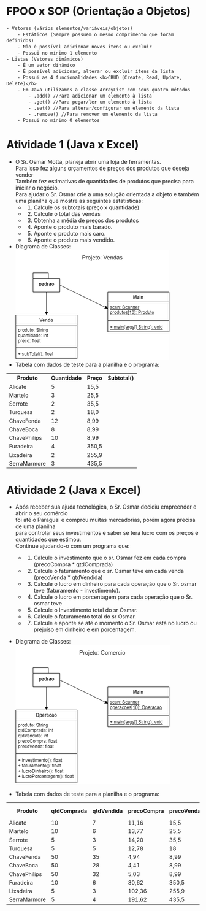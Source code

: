 # FPOO x SOP (Orientação a Objetos)
	- Vetores (vários elementos/variáveis/objetos)
		- Estáticos (Sempre possuem o mesmo comprimento que foram definidos)
		- Não é possível adicionar novos itens ou excluir
		- Possui no mínimo 1 elemento
	- Listas (Vetores dinâmicos)
		- É um vetor dinâmico
		- É possível adicionar, alterar ou excluir ítens da lista
		- Possui as 4 funcionalidades <b>CRUD (Create, Read, Update, Delete)</b>
		- Em Java utilizamos a classe ArrayList com seus quatro métodos
			- .add() //Para adicionar um elemento à lista
			- .get() //Para pegar/ler um elemento à lista
			- .set() //Para alterar/configurar um elemento da lista
			- .remove() //Para remover um elemento da lista
		- Possui no mínimo 0 elementos
# Atividade 1 (Java x Excel)
- O Sr. Osmar Motta, planeja abrir uma loja de ferramentas.<br/> Para isso fez alguns orçamentos de preços dos produtos que deseja vender
<br/>Também fez estimativas de quantidades de produtos que precisa para iniciar o negócio.
<br/>Para ajudar o Sr. Osmar crie a uma solução orientada a objeto e também uma planilha que mostre as seguintes estatísticas:
	- 1. Calcule os subtotais (preço x quantidade)
	- 2. Calcule o total das vendas
	- 3. Obtenha a média de preços dos produtos
	- 4. Aponte o produto mais barado.
	- 5. Aponte o produto mais caro.
	- 6. Aponte o produto mais vendido.
- Diagrama de Classes:
<br/><img src="./uml_dc_vendas.png">
- Tabela com dados de teste para a planilha e o programa:
<table>
	<tr><th>Produto</th><th>Quantidade</th><th>Preço</th><th>Subtotal()</th></tr>
	<tr><td>Alicate</td><td>5</td><td>15,5</td><td></td></tr>
	<tr><td>Martelo</td><td>3</td><td>25,5</td><td></td></tr>
	<tr><td>Serrote</td><td>2</td><td>35,5</td><td></td></tr>
	<tr><td>Turquesa</td><td>2</td><td>18,0</td><td></td></tr>
	<tr><td>ChaveFenda</td><td>12</td><td>8,99</td><td></td></tr>
	<tr><td>ChaveBoca</td><td>8</td><td>8,99</td><td></td></tr>
	<tr><td>ChavePhilips</td><td>10</td><td>8,99</td><td></td></tr>
	<tr><td>Furadeira</td><td>4</td><td>350,5</td><td></td></tr>
	<tr><td>Lixadeira</td><td>2</td><td>255,9</td><td></td></tr>
	<tr><td>SerraMarmore</td><td>3</td><td>435,5</td><td></td></tr>
</table>

# Atividade 2 (Java x Excel)
- Após receber sua ajuda tecnológica, o Sr. Osmar decidiu empreender e abrir o seu comércio
<br/> foi até o Paraguai e comprou muitas mercadorias, porém agora precisa de uma planilha
<br/> para controlar seus investimentos e saber se terá lucro com os preços e quantidades que estimou.
<br/> Continue ajudando-o com um programa que:
	- 1. Calcule o investimento que o sr. Osmar fez em cada compra (precoCompra * qtdComprada)
	- 2. Calcule o faturamento que o sr. Osmar teve em cada venda (precoVenda * qtdVendida)
	- 3. Calcule o lucro em dinheiro para cada operação que o Sr. osmar teve (faturamento - investimento).
	- 4. Calcule o lucro em porcentagem para cada operação que o Sr. osmar teve
	- 5. Calcule o Investimento total do sr Osmar.
	- 6. Calcule o faturamento total do sr Osmar.
	- 7. Calcule e aponte se até o momento o Sr. Osmar está no lucro ou prejuíso em dinheiro e em porcentagem.

- Diagrama de Classes:
<br/><img src="./uml_dc_comercio.png">
- Tabela com dados de teste para a planilha e o programa:
<table>
	<tr><th>Produto</th><th>qtdComprada</th><th>qtdVendida</th><th>precoCompra</th><th>precoVenda</th><th>investimento</th><th>faturamento</th><th>lucro R$</th><th>lucro %</th></tr>
	<tr><td>Alicate</td><td>10</td><td>7</td><td>11,16</td><td>15,5</td><td></td><td></td><td></td><td></td></tr>
	<tr><td>Martelo</td><td>10</td><td>6</td><td>13,77</td><td>25,5</td><td></td><td></td><td></td><td></td></tr>
	<tr><td>Serrote</td><td>5</td><td>3</td><td>14,20</td><td>35,5</td><td></td><td></td><td></td><td></td></tr>
	<tr><td>Turquesa</td><td>5</td><td>5</td><td>12,78</td><td>18</td><td></td><td></td><td></td><td></td></tr>
	<tr><td>ChaveFenda</td><td>50</td><td>35</td><td>4,94</td><td>8,99</td><td></td><td></td><td></td><td></td></tr>
	<tr><td>ChaveBoca</td><td>50</td><td>28</td><td>4,41</td><td>8,99</td><td></td><td></td><td></td><td></td></tr>
	<tr><td>ChavePhilips</td><td>50</td><td>32</td><td>5,03</td><td>8,99</td><td></td><td></td><td></td><td></td></tr>
	<tr><td>Furadeira</td><td>10</td><td>6</td><td>80,62</td><td>350,5</td><td></td><td></td><td></td><td></td></tr>
	<tr><td>Lixadeira</td><td>5</td><td>3</td><td>102,36</td><td>255,9</td><td></td><td></td><td></td><td></td></tr>
	<tr><td>SerraMarmore</td><td>5</td><td>4</td><td>191,62</td><td>435,5</td><td></td><td></td><td></td><td></td></tr>
</table>